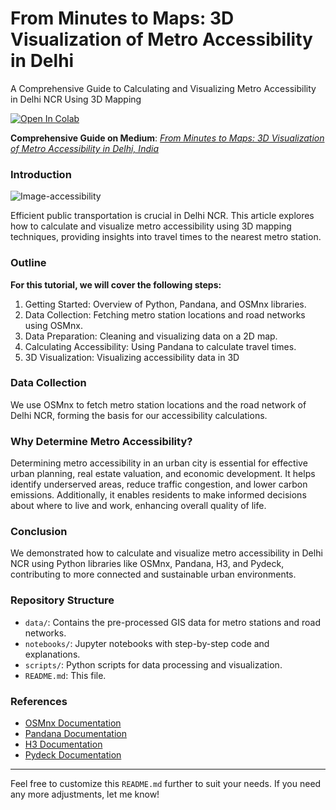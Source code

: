 # From Minutes to Maps: 3D Visualization of Metro Accessibility in Delhi

A Comprehensive Guide to Calculating and Visualizing Metro Accessibility in Delhi NCR Using 3D Mapping

[![Open In Colab](https://colab.research.google.com/assets/colab-badge.svg)](https://colab.research.google.com/github/kavyajeetbora/metro_accessibility/blob/master/notebooks/metro_accessibility_viz.ipynb)

**Comprehensive Guide on Medium**: [*From Minutes to Maps: 3D Visualization of Metro Accessibility in Delhi, India*](https://medium.com/@kavyajeetbora/from-minutes-to-maps-3d-visualization-of-metro-accessibility-in-delhi-ncr-715d1b887ba6)

### Introduction

![Image-accessibility](https://github.com/user-attachments/assets/1925ef58-8bb1-48eb-9d90-7a4a69c86b47)

Efficient public transportation is crucial in Delhi NCR. This article explores how to calculate and visualize metro accessibility using 3D mapping techniques, providing insights into travel times to the nearest metro station.

### Outline
**For this tutorial, we will cover the following steps:**
1. Getting Started: Overview of Python, Pandana, and OSMnx libraries.
2. Data Collection: Fetching metro station locations and road networks using OSMnx.
3. Data Preparation: Cleaning and visualizing data on a 2D map.
4. Calculating Accessibility: Using Pandana to calculate travel times.
5. 3D Visualization: Visualizing accessibility data in 3D

### Data Collection
We use OSMnx to fetch metro station locations and the road network of Delhi NCR, forming the basis for our accessibility calculations.

### Why Determine Metro Accessibility?
Determining metro accessibility in an urban city is essential for effective urban planning, real estate valuation, and economic development. It helps identify underserved areas, reduce traffic congestion, and lower carbon emissions. Additionally, it enables residents to make informed decisions about where to live and work, enhancing overall quality of life.

### Conclusion
We demonstrated how to calculate and visualize metro accessibility in Delhi NCR using Python libraries like OSMnx, Pandana, H3, and Pydeck, contributing to more connected and sustainable urban environments.

### Repository Structure
- `data/`: Contains the pre-processed GIS data for metro stations and road networks.
- `notebooks/`: Jupyter notebooks with step-by-step code and explanations.
- `scripts/`: Python scripts for data processing and visualization.
- `README.md`: This file.

### References
- [OSMnx Documentation](https://osmnx.readthedocs.io/en/stable/)
- [Pandana Documentation](https://udst.github.io/pandana/)
- [H3 Documentation](https://h3geo.org/docs/)
- [Pydeck Documentation](https://deckgl.readthedocs.io/en/latest/)
---

Feel free to customize this `README.md` further to suit your needs. If you need any more adjustments, let me know!
